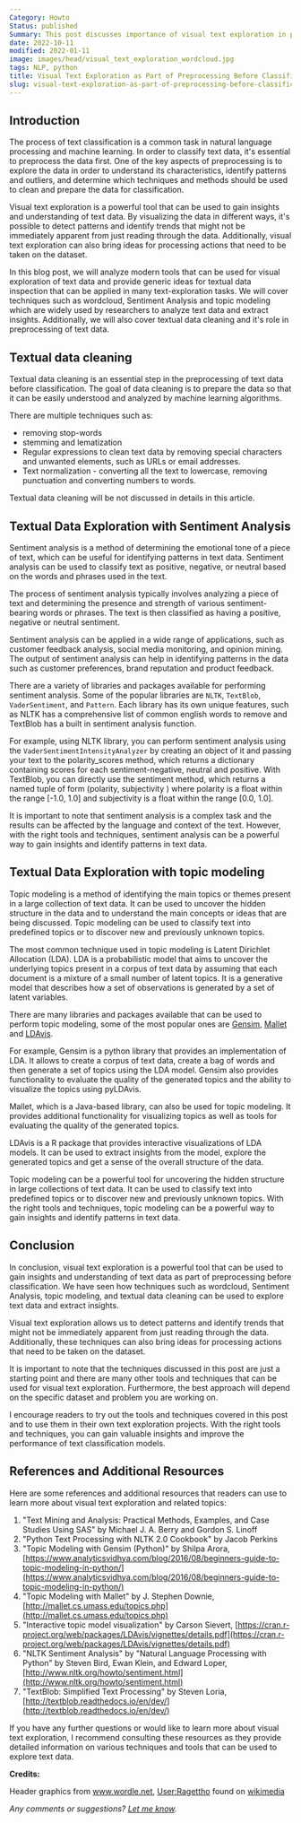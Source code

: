 ```yaml
---
Category: Howto
Status: published
Summary: This post discusses importance of visual text exploration in preprocessing for classification, covers techniques (wordcloud, Sentiment Analysis, topic modeling, data cleaning) & how to use them with popular libraries. Encourages readers to try for own projects.
date: 2022-10-11
modified: 2022-01-11
image: images/head/visual_text_exploration_wordcloud.jpg
tags: NLP, python
title: Visual Text Exploration as Part of Preprocessing Before Classification
slug: visual-text-exploration-as-part-of-preprocessing-before-classification
---
```


## Introduction
The process of text classification is a common task in natural language processing and machine learning. In order to classify text data, it's essential to preprocess the data first. One of the key aspects of preprocessing is to explore the data in order to understand its characteristics, identify patterns and outliers, and determine which techniques and methods should be used to clean and prepare the data for classification.

Visual text exploration is a powerful tool that can be used to gain insights and understanding of text data. By visualizing the data in different ways, it's possible to detect patterns and identify trends that might not be immediately apparent from just reading through the data. Additionally, visual text exploration can also bring ideas for processing actions that need to be taken on the dataset.

In this blog post, we will analyze modern tools that can be used for visual exploration of text data and provide generic ideas for textual data inspection that can be applied in many text-exploration tasks. We will cover techniques such as wordcloud, Sentiment Analysis and topic modeling which are widely used by researchers to analyze text data and extract insights. Additionally, we will also cover textual data cleaning and it's role in preprocessing of text data.

## Textual data cleaning
Textual data cleaning is an essential step in the preprocessing of text data before classification. The goal of data cleaning is to prepare the data so that it can be easily understood and analyzed by machine learning algorithms.

There are multiple techniques such as:
- removing stop-words
- stemming and lematization
- Regular expressions to clean text data by removing special characters and unwanted elements, such as URLs or email addresses. 
- Text normalization - converting all the text to lowercase, removing punctuation and converting numbers to words.

Textual data cleaning will be not discussed in details in this article.

## Textual Data Exploration with Sentiment Analysis
Sentiment analysis is a method of determining the emotional tone of a piece of text, which can be useful for identifying patterns in text data. Sentiment analysis can be used to classify text as positive, negative, or neutral based on the words and phrases used in the text.

The process of sentiment analysis typically involves analyzing a piece of text and determining the presence and strength of various sentiment-bearing words or phrases. The text is then classified as having a positive, negative or neutral sentiment.

Sentiment analysis can be applied in a wide range of applications, such as customer feedback analysis, social media monitoring, and opinion mining. The output of sentiment analysis can help in identifying patterns in the data such as customer preferences, brand reputation and product feedback.

There are a variety of libraries and packages available for performing sentiment analysis. Some of the popular libraries are `NLTK`, `TextBlob`, `VaderSentiment`, and `Pattern`. Each library has its own unique features, such as NLTK has a comprehensive list of common english words to remove and TextBlob has a built in sentiment analysis function.

For example, using NLTK library, you can perform sentiment analysis using the `VaderSentimentIntensityAnalyzer` by creating an object of it and passing your text to the polarity_scores method, which returns a dictionary containing scores for each sentiment-negative, neutral and positive. With TextBlob, you can directly use the sentiment method, which returns a named tuple of form (polarity, subjectivity ) where polarity is a float within the range \[-1.0, 1.0\] and subjectivity is a float within the range \[0.0, 1.0\].

It is important to note that sentiment analysis is a complex task and the results can be affected by the language and context of the text. However, with the right tools and techniques, sentiment analysis can be a powerful way to gain insights and identify patterns in text data.

## Textual Data Exploration with topic modeling
Topic modeling is a method of identifying the main topics or themes present in a large collection of text data. It can be used to uncover the hidden structure in the data and to understand the main concepts or ideas that are being discussed. Topic modeling can be used to classify text into predefined topics or to discover new and previously unknown topics.

The most common technique used in topic modeling is Latent Dirichlet Allocation (LDA). LDA is a probabilistic model that aims to uncover the underlying topics present in a corpus of text data by assuming that each document is a mixture of a small number of latent topics. It is a generative model that describes how a set of observations is generated by a set of latent variables.

There are many libraries and packages available that can be used to perform topic modeling, some of the most popular ones are [Gensim](https://radimrehurek.com/gensim/), [Mallet](http://mallet.cs.umass.edu/index.php) and [LDAvis](https://cran.r-project.org/web/packages/LDAvis/index.html).

For example, Gensim is a python library that provides an implementation of LDA. It allows to create a corpus of text data, create a bag of words and then generate a set of topics using the LDA model. Gensim also provides functionality to evaluate the quality of the generated topics and the ability to visualize the topics using pyLDAvis.

Mallet, which is a Java-based library, can also be used for topic modeling. It provides additional functionality for visualizing topics as well as tools for evaluating the quality of the generated topics.

LDAvis is a R package that provides interactive visualizations of LDA models. It can be used to extract insights from the model, explore the generated topics and get a sense of the overall structure of the data.

Topic modeling can be a powerful tool for uncovering the hidden structure in large collections of text data. It can be used to classify text into predefined topics or to discover new and previously unknown topics. With the right tools and techniques, topic modeling can be a powerful way to gain insights and identify patterns in text data.

## Conclusion
In conclusion, visual text exploration is a powerful tool that can be used to gain insights and understanding of text data as part of preprocessing before classification. We have seen how techniques such as wordcloud, Sentiment Analysis, topic modeling, and textual data cleaning can be used to explore text data and extract insights.

Visual text exploration allows us to detect patterns and identify trends that might not be immediately apparent from just reading through the data. Additionally, these techniques can also bring ideas for processing actions that need to be taken on the dataset.

It is important to note that the techniques discussed in this post are just a starting point and there are many other tools and techniques that can be used for visual text exploration. Furthermore, the best approach will depend on the specific dataset and problem you are working on.

I encourage readers to try out the tools and techniques covered in this post and to use them in their own text exploration projects. With the right tools and techniques, you can gain valuable insights and improve the performance of text classification models.

## References and Additional Resources
Here are some references and additional resources that readers can use to learn more about visual text exploration and related topics:

1.  "Text Mining and Analysis: Practical Methods, Examples, and Case Studies Using SAS" by Michael J. A. Berry and Gordon S. Linoff
2.  "Python Text Processing with NLTK 2.0 Cookbook" by Jacob Perkins
3.  "Topic Modeling with Gensim (Python)" by Shilpa Arora, [https://www.analyticsvidhya.com/blog/2016/08/beginners-guide-to-topic-modeling-in-python/](https://www.analyticsvidhya.com/blog/2016/08/beginners-guide-to-topic-modeling-in-python/)
4.  "Topic Modeling with Mallet" by J. Stephen Downie, [http://mallet.cs.umass.edu/topics.php](http://mallet.cs.umass.edu/topics.php)
5.  "Interactive topic model visualization" by Carson Sievert, [https://cran.r-project.org/web/packages/LDAvis/vignettes/details.pdf](https://cran.r-project.org/web/packages/LDAvis/vignettes/details.pdf)
6.  "NLTK Sentiment Analysis" by "Natural Language Processing with Python" by Steven Bird, Ewan Klein, and Edward Loper, [http://www.nltk.org/howto/sentiment.html](http://www.nltk.org/howto/sentiment.html)
7.  "TextBlob: Simplified Text Processing" by Steven Loria, [http://textblob.readthedocs.io/en/dev/](http://textblob.readthedocs.io/en/dev/)

If you have any further questions or would like to learn more about visual text exploration, I recommend consulting these resources as they provide detailed information on various techniques and tools that can be used to explore text data.

**Credits:**

Header graphics from www.wordle.net, [User:Ragettho](https://commons.wikimedia.org/wiki/User:Ragettho "User:Ragettho") found on [wikimedia](https://commons.wikimedia.org/wiki/File:Wikinews_word_cloud.jpg)

*Any comments or suggestions? [Let me know](mailto:ksafjan@gmail.com?subject=Blog+post).*